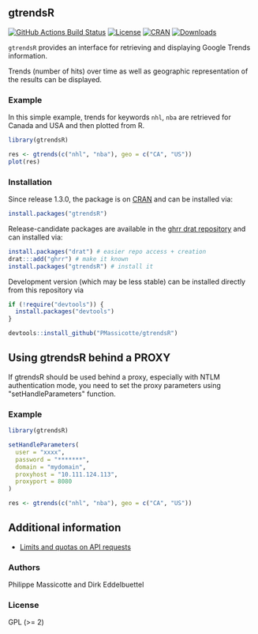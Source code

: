 ## gtrendsR

[![GitHub Actions Build Status](https://github.com/PMassicotte/gtrendsR/actions/workflows/ci.yaml/badge.svg)](https://github.com/PMassicotte/gtrendsR/actions/workflows/ci.yaml)
[![License](https://eddelbuettel.github.io/badges/GPL2+.svg)](https://www.gnu.org/licenses/gpl-2.0.html)
[![CRAN](https://www.r-pkg.org/badges/version/gtrendsR)](https://cran.r-project.org/package=gtrendsR)
[![Downloads](https://cranlogs.r-pkg.org/badges/gtrendsR?color=brightgreen)](https://www.r-pkg.org:443/pkg/gtrendsR)

`gtrendsR` provides an interface for retrieving and displaying Google Trends information.

Trends (number of hits) over time as well as geographic representation of the results can be displayed.

### Example

In this simple example, trends for keywords `nhl`, `nba` are retrieved for Canada and USA and then plotted from R.

```r
library(gtrendsR)

res <- gtrends(c("nhl", "nba"), geo = c("CA", "US"))
plot(res)
```

### Installation

Since release 1.3.0, the package is on [CRAN](https://cran.r-project.org) and can be installed via:

```r
install.packages("gtrendsR")
```

Release-candidate packages are available in the [ghrr drat repository](https://ghrr.github.io/drat/) and can installed via:

```r
install.packages("drat") # easier repo access + creation
drat:::add("ghrr") # make it known
install.packages("gtrendsR") # install it
```

Development version (which may be less stable) can be installed directly from this repository via

```r
if (!require("devtools")) {
  install.packages("devtools")
}

devtools::install_github("PMassicotte/gtrendsR")
```

## Using gtrendsR behind a PROXY

If gtrendsR should be used behind a proxy, especially with NTLM authentication mode, you need to set the proxy parameters using "setHandleParameters" function.

### Example

```r
library(gtrendsR)

setHandleParameters(
  user = "xxxx",
  password = "*******",
  domain = "mydomain",
  proxyhost = "10.111.124.113",
  proxyport = 8080
)

res <- gtrends(c("nhl", "nba"), geo = c("CA", "US"))
```

## Additional information

- [Limits and quotas on API requests](https://developers.google.com/analytics/devguides/reporting/mcf/v3/limits-quotas)

### Authors

Philippe Massicotte and Dirk Eddelbuettel

### License

GPL (>= 2)
